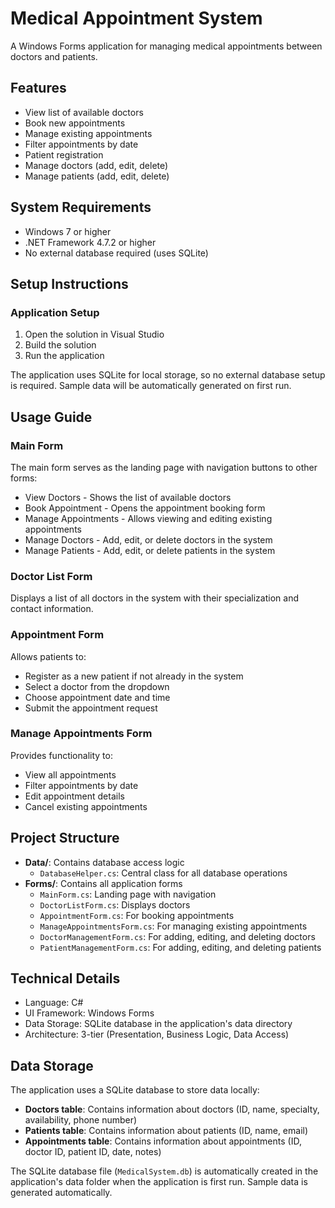 # Medical Appointment System

A Windows Forms application for managing medical appointments between doctors and patients.

## Features

- View list of available doctors
- Book new appointments
- Manage existing appointments
- Filter appointments by date
- Patient registration
- Manage doctors (add, edit, delete)
- Manage patients (add, edit, delete)

## System Requirements

- Windows 7 or higher
- .NET Framework 4.7.2 or higher
- No external database required (uses SQLite)

## Setup Instructions

### Application Setup

1. Open the solution in Visual Studio
2. Build the solution
3. Run the application

The application uses SQLite for local storage, so no external database setup is required. Sample data will be automatically generated on first run.

## Usage Guide

### Main Form

The main form serves as the landing page with navigation buttons to other forms:
- View Doctors - Shows the list of available doctors
- Book Appointment - Opens the appointment booking form
- Manage Appointments - Allows viewing and editing existing appointments
- Manage Doctors - Add, edit, or delete doctors in the system
- Manage Patients - Add, edit, or delete patients in the system

### Doctor List Form

Displays a list of all doctors in the system with their specialization and contact information.

### Appointment Form

Allows patients to:
- Register as a new patient if not already in the system
- Select a doctor from the dropdown
- Choose appointment date and time
- Submit the appointment request

### Manage Appointments Form

Provides functionality to:
- View all appointments
- Filter appointments by date
- Edit appointment details
- Cancel existing appointments

## Project Structure

- **Data/**: Contains database access logic
  - `DatabaseHelper.cs`: Central class for all database operations
- **Forms/**: Contains all application forms
  - `MainForm.cs`: Landing page with navigation
  - `DoctorListForm.cs`: Displays doctors
  - `AppointmentForm.cs`: For booking appointments
  - `ManageAppointmentsForm.cs`: For managing existing appointments
  - `DoctorManagementForm.cs`: For adding, editing, and deleting doctors
  - `PatientManagementForm.cs`: For adding, editing, and deleting patients

## Technical Details

- Language: C#
- UI Framework: Windows Forms
- Data Storage: SQLite database in the application's data directory
- Architecture: 3-tier (Presentation, Business Logic, Data Access)

## Data Storage

The application uses a SQLite database to store data locally:
- **Doctors table**: Contains information about doctors (ID, name, specialty, availability, phone number)
- **Patients table**: Contains information about patients (ID, name, email)
- **Appointments table**: Contains information about appointments (ID, doctor ID, patient ID, date, notes)

The SQLite database file (`MedicalSystem.db`) is automatically created in the application's data folder when the application is first run. Sample data is generated automatically.
